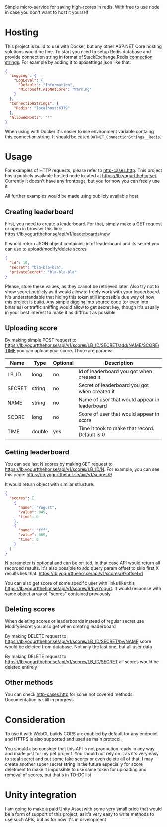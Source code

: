 Simple micro-service for saving high-scores in redis. With free to use node in case you don't want to host it yourself

# Hosting
This project is build to use with Docker, but any other ASP.NET Core hosting solutions would be fine. To start you need to setup Redis database and provide connection string in format of StackExchange.Redis [connection strings](https://stackexchange.github.io/StackExchange.Redis/Configuration#basic-configuration-strings). For example by adding it to appsettings.json like that:

```json
{
  "Logging": {
    "LogLevel": {
      "Default": "Information",
      "Microsoft.AspNetCore": "Warning"
    }
  },
  "ConnectionStrings": {
    "Redis": "localhost:6379"
  },
  "AllowedHosts": "*"
}
```

When using with Docker it's easier to use environment variable containg this connection string. It should be called `DOTNET_ConnectionStrings__Redis`. 

# Usage
For examples of HTTP requests, please refer to [http-cases.http](HighScores/test-cases.http). This project has a publicly available hosted node located at https://lb.yogurtthehor.se/. Currently it doesn't have any frontpage, but you for now you can freely use it

All further examples would be made using publicly available host

## Creating leaderboard
First, you need to create a leaderboard. For that, simply make a GET request or open in browser this link: https://lb.yogurtthehor.se/api/v1/leaderboards/new

It would return JSON object containing id of leaderboard and its secret you can use to upload/modify/delete scores:
```json
{
  "id": 10,
  "secret": "bla-bla-bla",
  "privateSecret": "bla-bla-bla"
}
```

Please, store these values, as they cannot be retrieved later. Also try not to show secret publicly as it would allow to freely work with your leaderboard. It's understandable that hiding this token still impossible due way of how this project is build. Any simple digging into source code (or even into binaries) or traffic sniffing would allow to get secret key, though it's usually in your best interest to make it as diffficult as possible

## Uploading score
By making simple POST request to https://lb.yogurtthehor.se/api/v1/scores/LB_ID/SECRET/add/NAME/SCORE/TIME you can upload your score. Those are params:

| Name   | Type   | Optional | Description                                        |
|--------|--------|----------|----------------------------------------------------|
| LB_ID  | long   | no       | Id of leaderboard you got when created it          |
| SECRET | string | no       | Secret of leaderboard you got when created it      |
| NAME   | string | no       | Name of user that would appear in leaderboard      |
| SCORE  | long   | no       | Score of user that would appear in score           |
| TIME   | double | yes      | Time it took to make that record. Default is 0     |

## Getting leaderboard
You can see last N scores by making GET request to https://lb.yogurtthehor.se/api/v1/scores/LB_ID/N. For example, you can see this page:
https://lb.yogurtthehor.se/api/v1/scores/9

It would return object with similar structure:
```json
{
  "scores": [
    {
      "name": "Yogurt",
      "value": 945,
      "time": 0
    },
    {
      "name": "fff",
      "value": 869,
      "time": 0
    }
  ]
}
```

N parameter is optional and can be omited, in that case API would return all recorded results. It's also possible to add query param offset to skip first X results liek that: https://lb.yogurtthehor.se/api/v1/scores/9?offset=1

You can also get score of some specific user with links like this https://lb.yogurtthehor.se/api/v1/scores/9/by/Yogurt. It would response with same object array of "scores" contained previously

## Deleting scores
When deleting scores or leaderboards instead of regular secret use ModifySecret you also get when creating leaderboard

By making DELETE request to https://lb.yogurtthehor.se/api/v1/scores/LB_ID/SECRET/by/NAME score would be deleted from database. Not only the last one, but all user data

By making DELETE request to https://lb.yogurtthehor.se/api/v1/scores/LB_ID/SECRET all scores would be deleted entirely

## Other methods
You can check [http-cases.http](HighScores/test-cases.http) for some not covered methods. Documentation is still in progress

# Consideration
To use it with WebGL builds CORS are enabled by default for any endpoint and HTTPS is also supported and used as main protocol. 

You should also consider that this API is not production ready in any way and made just for my pet project. You should not rely on it as it's very easy to steal secret and put some fake scores or even delete all of that. I may create another super secret string in the future especially for score deletment to make it impossible to use same token for uploading and removal of scores, but that's in TO-DO list

# Unity integration
I am going to make a paid Unity Asset with some very small price that would be a form of support of this project, as it's very easy to write methods to use such APIs, but as for now it's in development 




